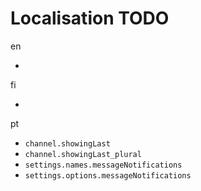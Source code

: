 # Localisation TODO

en

-

fi

-

pt

- `channel.showingLast`
- `channel.showingLast_plural`
- `settings.names.messageNotifications`
- `settings.options.messageNotifications`
